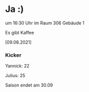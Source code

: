 
# Ja :)

um 16:30 Uhr im Raum 306 Gebäude 1

Es gibt Kaffee


<!---![image](https://user-images.githubusercontent.com/73311547/125851712-3934142d-7930-4613-8163-7ba796f7bffd.png)-->

[09.08.2021]


### Kicker

Yannick: 22

Julius:  25

Saison endet am 30.09
